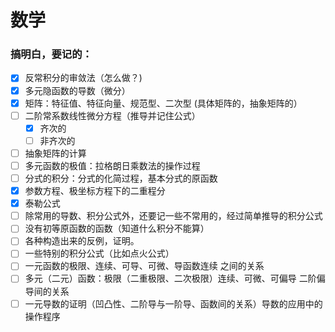 # 数学

### 搞明白，要记的：
- [x] 反常积分的审敛法（怎么做？) 
- [x] 多元隐函数的导数（微分）
- [x] 矩阵：特征值、特征向量、规范型、二次型
(具体矩阵的，抽象矩阵的）
- [ ] 二阶常系数线性微分方程（推导并记住公式）
    - [x] 齐次的
    - [ ] 非齐次的
- [ ] 抽象矩阵的计算
- [ ] 多元函数的极值：拉格朗日乘数法的操作过程
- [ ] 分式的积分：分式的化简过程，基本分式的原函数
- [x] 参数方程、极坐标方程下的二重程分
- [x] 泰勒公式
- [ ] 除常用的导数、积分公式外，还要记一些不常用的，经过简单推导的积分公式
- [ ] 没有初等原函数的函数（知道什么积分不能算）
- [ ] 各种构造出来的反例，证明。
- [ ] 一些特别的积分公式（比如点火公式）
- [ ] 一元函数的极限、连续、可导、可微、导函数连续 之间的关系
- [ ] 多元（二元）函数：极限（二重极限、二次极限）连续、可微、可偏导
二阶偏导间的关系
- [ ] 一元导数的证明（凹凸性、二阶导与一阶导、函数间的关系）导数的应用中的操作程序

<!--stackedit_data:
eyJoaXN0b3J5IjpbLTE2MjIwOTIyNTcsODc2ODg0OTM0XX0=
-->